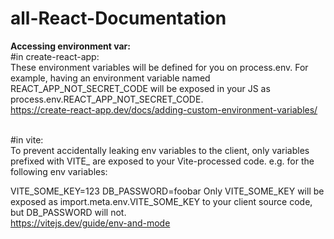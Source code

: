 # all-React-Documentation

**Accessing environment var:**<br>
#in create-react-app:
<br>
These environment variables will be defined for you on process.env. For example, having an environment variable named REACT_APP_NOT_SECRET_CODE will be exposed in your JS as process.env.REACT_APP_NOT_SECRET_CODE.
<br>
https://create-react-app.dev/docs/adding-custom-environment-variables/
<br><br>

#in vite:
<br>
To prevent accidentally leaking env variables to the client, only variables prefixed with VITE_ are exposed to your Vite-processed code. e.g. for the following env variables:


VITE_SOME_KEY=123
DB_PASSWORD=foobar
Only VITE_SOME_KEY will be exposed as import.meta.env.VITE_SOME_KEY to your client source code, but DB_PASSWORD will not.
<br>
https://vitejs.dev/guide/env-and-mode
<br>
<br>
